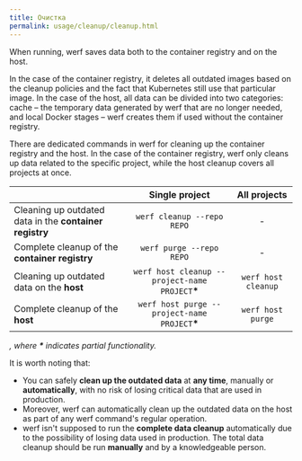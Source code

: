 ```yaml
---
title: Очистка
permalink: usage/cleanup/cleanup.html
---
```


When running, werf saves data both to the container registry and on the host.

In the case of the container registry, it deletes all outdated images based on the cleanup policies and the fact that Kubernetes still use that particular image.
In the case of the host, all data can be divided into two categories: cache – the temporary data generated by werf that are no longer needed, and local Docker stages – werf creates them if used without the container registry.

There are dedicated commands in werf for cleaning up the container registry and the host.
In the case of the container registry, werf only cleans up data related to the specific project, while the host cleanup covers all projects at once.

|                                                          | **Single project**                               | **All projects**      |
|----------------------------------------------------------| :----------------------------------------------: | :-------------------: |
| Cleaning up outdated data in the **container registry**  | `werf cleanup --repo REPO`                       | -                     |
| Complete cleanup of the **container registry**           | `werf purge --repo REPO`                         | -                     |
| Cleaning up outdated data on the **host**                | `werf host cleanup --project-name PROJECT`__*__  | `werf host cleanup`   |
| Complete cleanup of the **host**                         | `werf host purge --project-name PROJECT`__*__    | `werf host purge`     |

_, where __*__ indicates partial functionality._

It is worth noting that:
- You can safely **clean up the outdated data** at **any time**, manually or **automatically**, with no risk of losing critical data that are used in production.
- Moreover, werf can automatically clean up the outdated data on the host as part of any werf command's regular operation.
- werf isn't supposed to run the **complete data cleanup** automatically due to the possibility of losing data used in production. The total data cleanup should be run **manually** and by a knowledgeable person.
